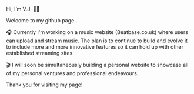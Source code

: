 Hi, I’m V.J. 👋🏾

Welcome to my github page…

🎧 Currently I'm working on a music website (Beatbase.co.uk) where users can upload and stream music. The plan is to continue to build and evolve it to include more and more innovative features so it can hold up with other established streaming sites.

🎬 I will soon be simultaneously building a personal website to showcase all of my personal ventures and professional endeavours.

Thank you for visiting my page!
